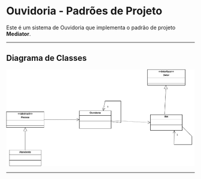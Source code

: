 # Ouvidoria - Padrões de Projeto

Este é um sistema de Ouvidoria que implementa o padrão de projeto **Mediator**.

---

## Diagrama de Classes

![Diagrama de Classes](DiagramaClasses.png)

---
